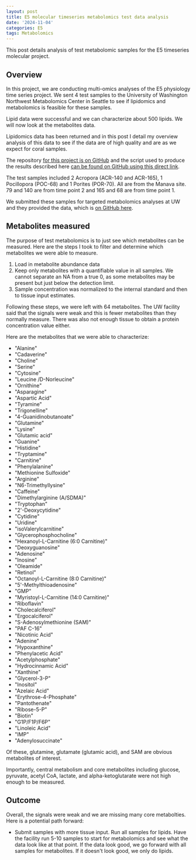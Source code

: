 ```yaml
---
layout: post
title: E5 molecular timeseries metabolomics test data analysis
date: '2024-11-04'
categories: E5
tags: Metabolomics
---
```


This post details analysis of test metabolomic samples for the E5 timeseries molecular project.  

## Overview 

In this project, we are conducting multi-omics analyses of the E5 physiology time series project. We sent 4 test samples to the University of Washington Northwest Metabolomics Center in Seattle to see if lipidomics and metabolomics is feasible for these samples.  

Lipid data were successful and we can characterize about 500 lipids. We will now look at the metabolites data.  

Lipidomics data has been returned and in this post I detail my overview analysis of this data to see if the data are of high quality and are as we expect for coral samples.  

The repository [for this project is on GitHub](https://github.com/urol-e5/timeseries_molecular) and the script used to produce the results described here [can be found on GitHub using this direct link](https://github.com/urol-e5/timeseries_molecular/blob/main/M-multi-species/scripts/04-test-metabolomics.Rmd).  

The test samples included 2 Acropora (ACR-140 and ACR-165), 1 Pocillopora (POC-68) and 1 Porites (POR-70). All are from the Manava site. 79 and 140 are from time point 2 and 165 and 68 are from time point 1.  

We submitted these samples for targeted metabolomics analyses at UW and they provided the data, which is [on GitHub here](https://github.com/urol-e5/timeseries_molecular/blob/main/M-multi-species/data/metabolomics/test_Metabolites.xlsx).  

## Metabolites measured 

The purpose of test metabolomics is to just see which metabolites can be measured. Here are the steps I took to filter and determine which metabolites we were able to measure. 

1. Load in metabolite abundance data 
2. Keep only metabolites with a quantifiable value in all samples. We cannot separate an NA from a true 0, as some metabolites may be present but just below the detection limit. 
3. Sample concentration was normalized to the internal standard and then to tissue input estimates. 

Following these steps, we were left with 64 metabolites. The UW facility said that the signals were weak and this is fewer metabolites than they normally measure. There was also not enough tissue to obtain a protein concentration value either.  

Here are the metabolites that we were able to characterize:  

- "Alanine"                                
- "Cadaverine"                           
- "Choline"                                
- "Serine"                                
- "Cytosine"                               
- "Leucine /D-Norleucine"                 
- "Ornithine"                              
- "Asparagine"                            
- "Aspartic Acid"                          
- "Tyramine"                              
- "Trigonelline"                           
- "4-Guanidinobutanoate"                  
- "Glutamine"      
- "Lysine"                                
- "Glutamic acid"                          
- "Guanine"                               
- "Histidine"                              
- "Tryptamine"                            
- "Carnitine"                              
- "Phenylalanine"                         
- "Methionine Sulfoxide"                  
- "Arginine"                              
- "N6-Trimethyllysine"                     
- "Caffeine"                              
- "Dimethylarginine (A/SDMA)"              
- "Tryptophan"                            
- "2'-Deoxycytidine"                       
- "Cytidine"                              
- "Uridine"                               
- "isoValerylcarnitine"                   
- "Glycerophosphocholine"                  
- "Hexanoyl-L-Carnitine (6:0 Carnitine)"  
- "Deoxyguanosine"                         
- "Adenosine"                             
- "Inosine"                                
- "Oleamide"                              
- "Retinol"                                
- "Octanoyl-L-Carnitine (8:0 Carnitine)"  
- "5'-Methylthioadenosine"                 
- "GMP"                                   
- "Myristoyl-L-Carnitine (14:0 Carnitine)" 
- "Riboflavin"                            
- "Cholecalciferol"                        
- "Ergocalciferol"                        
- "S-Adenosylmethionine (SAM)"            
- "PAF C-16"                              
- "Nicotinic Acid"                         
- "Adenine"                               
- "Hypoxanthine"                           
- "Phenylacetic Acid"                     
- "Acetylphosphate"                       
- "Hydrocinnamic Acid"                    
- "Xanthine"                               
- "Glycerol-3-P"                          
- "Inositol"                               
- "Azelaic Acid"                          
- "Erythrose-4-Phosphate"                  
- "Pantothenate"                          
- "Ribose-5-P"                             
- "Biotin"                                
- "G1P/F1P/F6P"                            
- "Linoleic Acid"                         
- "IMP"                                    
- "Adenylosuccinate"  

Of these, glutamine, glutamate (glutamic acid), and SAM are obvious metabolites of interest.  

Importantly, central metabolism and core metabolites including glucose, pyruvate, acetyl CoA, lactate, and alpha-ketoglutarate were not high enough to be measured. 

## Outcome 

Overall, the signals were weak and we are missing many core metabolties. Here is a potential path forward:   

- Submit samples with more tissue input. Run all samples for lipids. Have the facility run 5-10 samples to start for metabolomics and see what the data look like at that point. If the data look good, we go forward with all samples for metabolites. If it doesn't look good, we only do lipids. 

